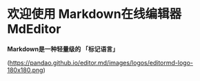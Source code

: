 # 欢迎使用 Markdown在线编辑器 MdEditor

**Markdown是一种轻量级的 「标记语言」**

(https://pandao.github.io/editor.md/images/logos/editormd-logo-180x180.png)

